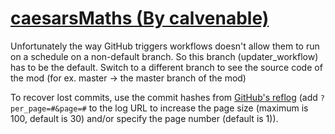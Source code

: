 # [caesarsMaths (By calvenable)](https://github.com/calvenable/caesarsMaths)

Unfortunately the way GitHub triggers workflows doesn't allow them to run on a schedule on a non-default branch. So this branch (updater_workflow) has to be the default. Switch to a different branch to see the source code of the mod (for ex. master -> the master branch of the mod)

To recover lost commits, use the commit hashes from [GitHub's reflog](https://api.github.com/repos/KtaneModules/caesarsMaths-calvenable/events) (add `?per_page=#&page=#` to the log URL to increase the page size (maximum is 100, default is 30) and/or specify the page number (default is 1)).

